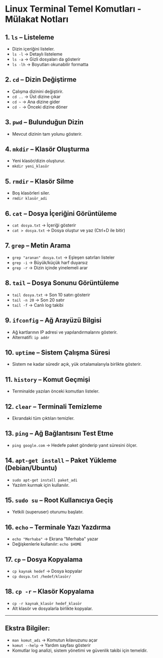 # Linux Terminal Temel Komutları - Mülakat Notları

## 1. `ls` – Listeleme
- Dizin içeriğini listeler.
- `ls -l` → Detaylı listeleme  
- `ls -a` → Gizli dosyaları da gösterir  
- `ls -lh` → Boyutları okunabilir formatta

## 2. `cd` – Dizin Değiştirme
- Çalışma dizinini değiştirir.
- `cd ..` → Üst dizine çıkar  
- `cd ~` → Ana dizine gider  
- `cd -` → Önceki dizine döner

## 3. `pwd` – Bulunduğun Dizin
- Mevcut dizinin tam yolunu gösterir.

## 4. `mkdir` – Klasör Oluşturma
- Yeni klasör/dizin oluşturur.
- `mkdir yeni_klasör`

## 5. `rmdir` – Klasör Silme
- Boş klasörleri siler.
- `rmdir klasör_adi`

## 6. `cat` – Dosya İçeriğini Görüntüleme
- `cat dosya.txt` → İçeriği gösterir  
- `cat > dosya.txt` → Dosya oluştur ve yaz (Ctrl+D ile bitir)

## 7. `grep` – Metin Arama
- `grep "aranan" dosya.txt` → Eşleşen satırları listeler  
- `grep -i` → Büyük/küçük harf duyarsız  
- `grep -r` → Dizin içinde yinelemeli arar

## 8. `tail` – Dosya Sonunu Görüntüleme
- `tail dosya.txt` → Son 10 satırı gösterir  
- `tail -n 20` → Son 20 satır  
- `tail -f` → Canlı log takibi

## 9. `ifconfig` – Ağ Arayüzü Bilgisi
- Ağ kartlarının IP adresi ve yapılandırmalarını gösterir.  
- Alternatifi: `ip addr`

## 10. `uptime` – Sistem Çalışma Süresi
- Sistem ne kadar süredir açık, yük ortalamalarıyla birlikte gösterir.

## 11. `history` – Komut Geçmişi
- Terminalde yazılan önceki komutları listeler.

## 12. `clear` – Terminali Temizleme
- Ekrandaki tüm çıktıları temizler.

## 13. `ping` – Ağ Bağlantısını Test Etme
- `ping google.com` → Hedefe paket gönderip yanıt süresini ölçer.

## 14. `apt-get install` – Paket Yükleme (Debian/Ubuntu)
- `sudo apt-get install paket_adi`  
- Yazılım kurmak için kullanılır.

## 15. `sudo su` – Root Kullanıcıya Geçiş
- Yetkili (superuser) oturumu başlatır.

## 16. `echo` – Terminale Yazı Yazdırma
- `echo "Merhaba"` → Ekrana "Merhaba" yazar  
- Değişkenlerle kullanılır: `echo $HOME`

## 17. `cp` – Dosya Kopyalama
- `cp kaynak hedef` → Dosya kopyalar  
- `cp dosya.txt /hedef/klasör/`

## 18. `cp -r` – Klasör Kopyalama
- `cp -r kaynak_klasör hedef_klasör`  
- Alt klasör ve dosyalarla birlikte kopyalar.

---

## Ekstra Bilgiler:
- `man komut_adı` → Komutun kılavuzunu açar  
- `komut --help` → Yardım sayfası gösterir  
- Komutlar log analizi, sistem yönetimi ve güvenlik takibi için temeldir.



